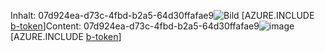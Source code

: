 <span data-ttu-id="ecad9-101">Inhalt: 07d924ea-d73c-4fbd-b2a5-64d30ffafae9![Bild](8231b1e4-b0e2-463b-8540-470d4582394f.png)
[AZURE.INCLUDE [b-token](69349476-e511-49eb-b890-6772df50f018.md)]</span><span class="sxs-lookup"><span data-stu-id="ecad9-101">Content: 07d924ea-d73c-4fbd-b2a5-64d30ffafae9![image](8231b1e4-b0e2-463b-8540-470d4582394f.png)
[AZURE.INCLUDE [b-token](69349476-e511-49eb-b890-6772df50f018.md)]</span></span>
